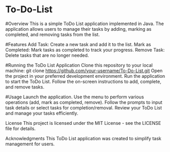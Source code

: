 # To-Do-List

#Overview
This is a simple ToDo List application implemented in Java. The application allows users to manage their tasks by adding, marking as completed, and removing tasks from the list.

#Features
Add Task: Create a new task and add it to the list.
Mark as Completed: Mark tasks as completed to track your progress.
Remove Task: Delete tasks that are no longer needed.

#Running the ToDo List Application
Clone this repository to your local machine:
git clone https://github.com/your-username/To-Do-List.git
Open the project in your preferred development environment.
Run the application to start the ToDo List.
Follow the on-screen instructions to add, complete, and remove tasks.

#Usage
Launch the application.
Use the menu to perform various operations (add, mark as completed, remove).
Follow the prompts to input task details or select tasks for completion/removal.
Review your ToDo List and manage your tasks efficiently.

License
This project is licensed under the MIT License - see the LICENSE file for details.

Acknowledgments
This ToDo List application was created to simplify task management for users.
